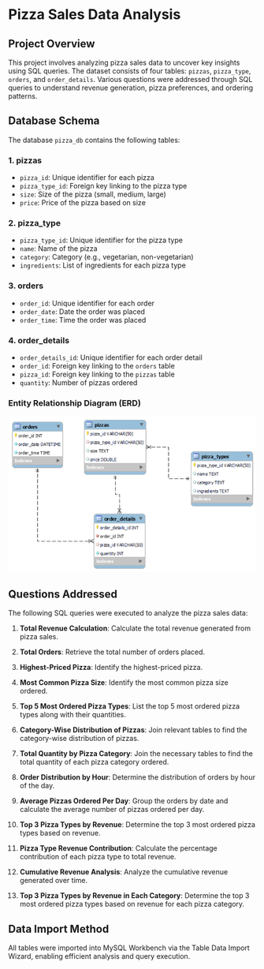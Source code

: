 # Pizza Sales Data Analysis

## Project Overview
This project involves analyzing pizza sales data to uncover key insights using SQL queries. The dataset consists of four tables: `pizzas`, `pizza_type`, `orders`, and `order_details`. Various questions were addressed through SQL queries to understand revenue generation, pizza preferences, and ordering patterns.

## Database Schema
The database `pizza_db` contains the following tables:

### 1. **pizzas**
- `pizza_id`: Unique identifier for each pizza
- `pizza_type_id`: Foreign key linking to the pizza type
- `size`: Size of the pizza (small, medium, large)
- `price`: Price of the pizza based on size

### 2. **pizza_type**
- `pizza_type_id`: Unique identifier for the pizza type
- `name`: Name of the pizza
- `category`: Category (e.g., vegetarian, non-vegetarian)
- `ingredients`: List of ingredients for each pizza type

### 3. **orders**
- `order_id`: Unique identifier for each order
- `order_date`: Date the order was placed
- `order_time`: Time the order was placed

### 4. **order_details**
- `order_details_id`: Unique identifier for each order detail
- `order_id`: Foreign key linking to the `orders` table
- `pizza_id`: Foreign key linking to the `pizzas` table
- `quantity`: Number of pizzas ordered


### Entity Relationship Diagram (ERD)

![Pizza Sales ERD](/Pizza-Sales-ERD-png.png)


## Questions Addressed
The following SQL queries were executed to analyze the pizza sales data:

1. **Total Revenue Calculation**: 
   Calculate the total revenue generated from pizza sales.

2. **Total Orders**: 
   Retrieve the total number of orders placed.

3. **Highest-Priced Pizza**: 
   Identify the highest-priced pizza.

4. **Most Common Pizza Size**: 
   Identify the most common pizza size ordered.

5. **Top 5 Most Ordered Pizza Types**: 
   List the top 5 most ordered pizza types along with their quantities.

6. **Category-Wise Distribution of Pizzas**: 
   Join relevant tables to find the category-wise distribution of pizzas.

7. **Total Quantity by Pizza Category**: 
   Join the necessary tables to find the total quantity of each pizza category ordered.

8. **Order Distribution by Hour**: 
   Determine the distribution of orders by hour of the day.

9. **Average Pizzas Ordered Per Day**: 
   Group the orders by date and calculate the average number of pizzas ordered per day.

10. **Top 3 Pizza Types by Revenue**: 
    Determine the top 3 most ordered pizza types based on revenue.

11. **Pizza Type Revenue Contribution**: 
    Calculate the percentage contribution of each pizza type to total revenue.

12. **Cumulative Revenue Analysis**: 
    Analyze the cumulative revenue generated over time.

13. **Top 3 Pizza Types by Revenue in Each Category**: 
    Determine the top 3 most ordered pizza types based on revenue for each pizza category.

## Data Import Method
All tables were imported into MySQL Workbench via the Table Data Import Wizard, enabling efficient analysis and query execution.

